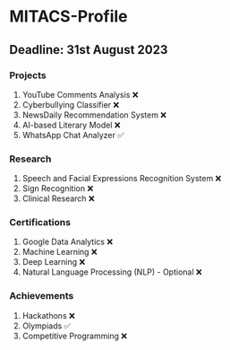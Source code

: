 # MITACS-Profile
## Deadline: 31st August 2023
### Projects
1. YouTube Comments Analysis ❌
2. Cyberbullying Classifier ❌
3. NewsDaily Recommendation System ❌
4. AI-based Literary Model ❌
5. WhatsApp Chat Analyzer ✅

### Research
1. Speech and Facial Expressions Recognition System ❌
2. Sign Recognition ❌
3. Clinical Research ❌

### Certifications
1. Google Data Analytics ❌
2. Machine Learning ❌
3. Deep Learning ❌
4. Natural Language Processing (NLP) - Optional ❌

### Achievements
1. Hackathons ❌
2. Olympiads ✅
3. Competitive Programming ❌
